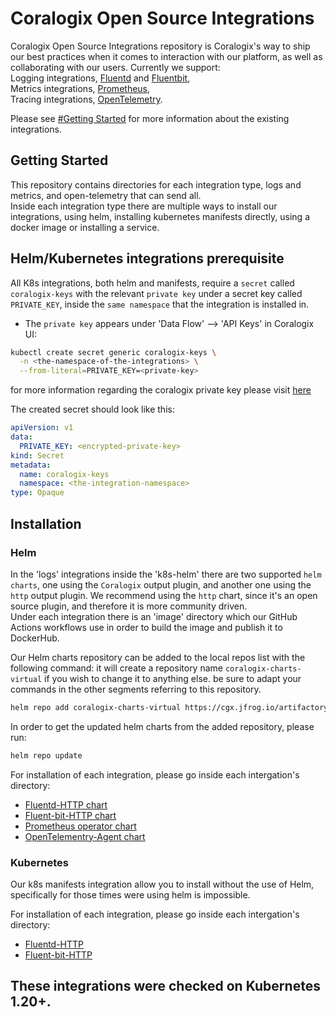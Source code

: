 # Coralogix Open Source Integrations
Coralogix Open Source Integrations repository is Coralogix's way to ship our best practices when it comes to interaction with our platform, as well as collaborating with our users.
Currently we support:  
Logging integrations, [Fluentd](https://www.fluentd.org/) and [Fluentbit](https://fluentbit.io/),  
Metrics integrations, [Prometheus](https://prometheus.io/),  
Tracing integrations, [OpenTelemetry](https://opentelemetry.io/).  

Please see [#Getting Started](README.md#getting-started) for more information about the existing integrations.  


## Getting Started
This repository contains directories for each integration type, logs and metrics, and open-telemetry that can send all.  
Inside each integration type there are multiple ways to install our integrations, using helm, installing kubernetes manifests directly, using a docker image or installing a service.

## Helm/Kubernetes integrations prerequisite

All K8s integrations, both helm and manifests, require a `secret` called `coralogix-keys` with the relevant `private key` under a secret key called `PRIVATE_KEY`,
inside the `same namespace` that the integration is installed in.

* The `private key` appears under 'Data Flow' --> 'API Keys' in Coralogix UI:

```bash
kubectl create secret generic coralogix-keys \
  -n <the-namespace-of-the-integrations> \
  --from-literal=PRIVATE_KEY=<private-key>
```

for more information regarding the coralogix private key please visit [here](https://coralogix.com/docs/private-key/)

The created secret should look like this:
```yaml
apiVersion: v1
data:
  PRIVATE_KEY: <encrypted-private-key>
kind: Secret
metadata:
  name: coralogix-keys
  namespace: <the-integration-namespace>
type: Opaque 
```
## Installation

### Helm
In the 'logs' integrations inside the 'k8s-helm' there are two supported `helm charts`, one using the `Coralogix` output plugin,
and another one using the `http` output plugin.
We recommend using the `http` chart, since it's an open source plugin, and therefore it is more community driven.       
Under each integration there is an 'image' directory which our GitHub Actions workflows use in order to build the image and publish it to DockerHub. 

Our Helm charts repository can be added to the local repos list with the following command:
it will create a repository name `coralogix-charts-virtual` if you wish to change it to anything else.
be sure to adapt your commands in the other segments referring to this repository.
```bash
helm repo add coralogix-charts-virtual https://cgx.jfrog.io/artifactory/coralogix-charts-virtual
```

In order to get the updated helm charts from the added repository, please run: 
```bash
helm repo update
```

For installation of each integration, please go inside each intergation's directory:
- [Fluentd-HTTP chart](https://github.com/coralogix/telemetry-shippers/blob/master/logs/fluentd/k8s-helm/http/README.md)
- [Fluent-bit-HTTP chart](https://github.com/coralogix/telemetry-shippers/blob/master/logs/fluent-bit/k8s-helm/http/README.md)
- [Prometheus operator chart](https://github.com/coralogix/telemetry-shippers/blob/master/metrics/prometheus/operator/README.md)
- [OpenTelementry-Agent chart](https://github.com/coralogix/telemetry-shippers/blob/master/otel-agent/README.md)


### Kubernetes

Our k8s manifests integration allow you to install without the use of Helm, specifically for those times were using helm is impossible.

For installation of each integration, please go inside each intergation's directory:
- [Fluentd-HTTP](https://github.com/coralogix/telemetry-shippers/blob/master/logs/fluentd/k8s-manifest/http/README.md)
- [Fluent-bit-HTTP](https://github.com/coralogix/telemetry-shippers/blob/master/logs/fluent-bit/k8s-maifest/http/README.md)

## These integrations were checked on Kubernetes 1.20+. 
